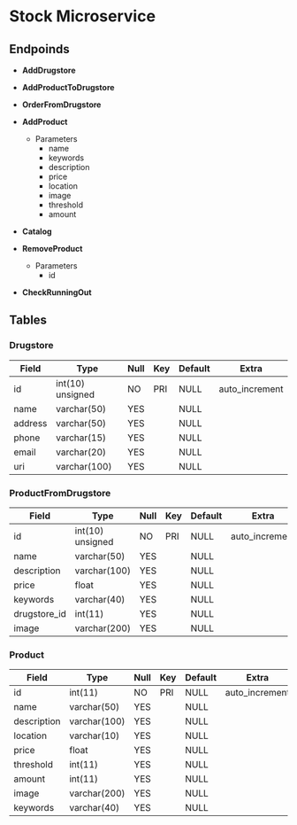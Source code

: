 # Stock Microservice

## Endpoinds

- **AddDrugstore**
- **AddProductToDrugstore**
- **OrderFromDrugstore**
- **AddProduct**
  - Parameters
    - name
    - keywords
    - description
    - price 
    - location
    - image
    - threshold
    - amount
  
- **Catalog**
  
- **RemoveProduct**
  - Parameters
    - id

- **CheckRunningOut**

## Tables

### Drugstore

| Field   | Type             | Null | Key | Default | Extra          |
|---------|------------------|------|-----|---------|----------------|
| id      | int(10) unsigned | NO   | PRI | NULL    | auto_increment |
| name    | varchar(50)      | YES  |     | NULL    |                |
| address | varchar(50)      | YES  |     | NULL    |                |
| phone   | varchar(15)      | YES  |     | NULL    |                |
| email   | varchar(20)      | YES  |     | NULL    |                |
| uri     | varchar(100)     | YES  |     | NULL    |                |


### ProductFromDrugstore

| Field        | Type             | Null | Key | Default | Extra          |
|--------------|------------------|------|-----|---------|----------------|
| id           | int(10) unsigned | NO   | PRI | NULL    | auto_increment |
| name         | varchar(50)      | YES  |     | NULL    |                |
| description  | varchar(100)     | YES  |     | NULL    |                |
| price        | float            | YES  |     | NULL    |                |
| keywords     | varchar(40)      | YES  |     | NULL    |                |
| drugstore_id | int(11)          | YES  |     | NULL    |                |
| image        | varchar(200)     | YES  |     | NULL    |                |

### Product

| Field       | Type         | Null | Key | Default | Extra          |
|-------------|--------------|------|-----|---------|----------------|
| id          | int(11)      | NO   | PRI | NULL    | auto_increment |
| name        | varchar(50)  | YES  |     | NULL    |                |
| description | varchar(100) | YES  |     | NULL    |                |
| location    | varchar(10)  | YES  |     | NULL    |                |
| price       | float        | YES  |     | NULL    |                |
| threshold   | int(11)      | YES  |     | NULL    |                |
| amount      | int(11)      | YES  |     | NULL    |                |
| image       | varchar(200) | YES  |     | NULL    |                |
| keywords    | varchar(40)  | YES  |     | NULL    |                |
